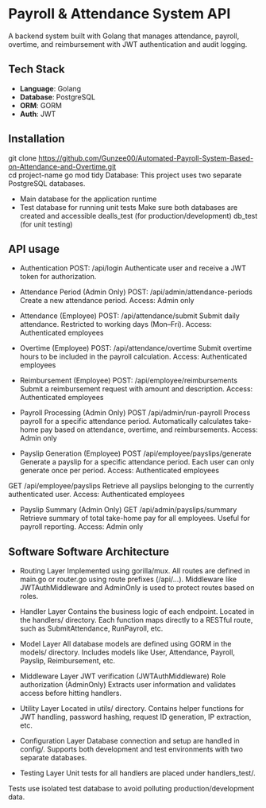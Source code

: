 # Payroll & Attendance System API

A backend system built with Golang that manages attendance, payroll, overtime, and reimbursement with JWT authentication and audit logging.

## Tech Stack
- **Language**: Golang
- **Database**: PostgreSQL
- **ORM**: GORM
- **Auth**: JWT

## Installation

git clone https://github.com/Gunzee00/Automated-Payroll-System-Based-on-Attendance-and-Overtime.git
<br> cd project-name
go mod tidy
Database:
This project uses two separate PostgreSQL databases. 
- Main database for the application runtime
- Test database for running unit tests
Make sure both databases are created and accessible
dealls_test (for production/development)
db_test (for unit testing)

## API usage 

- Authentication
POST:  /api/login
Authenticate user and receive a JWT token for authorization.

- Attendance Period (Admin Only)
POST: /api/admin/attendance-periods
Create a new attendance period.
Access: Admin only

- Attendance (Employee)
POST: /api/attendance/submit
Submit daily attendance. Restricted to working days (Mon–Fri).
Access: Authenticated employees

- Overtime (Employee)
POST: /api/attendance/overtime
Submit overtime hours to be included in the payroll calculation.
Access: Authenticated employees

- Reimbursement (Employee)
POST: /api/employee/reimbursements
Submit a reimbursement request with amount and description.
Access: Authenticated employees

- Payroll Processing (Admin Only)
POST /api/admin/run-payroll
Process payroll for a specific attendance period. Automatically calculates take-home pay based on attendance, overtime, and reimbursements.
Access: Admin only

- Payslip Generation (Employee)
POST /api/employee/payslips/generate
Generate a payslip for a specific attendance period. Each user can only generate once per period.
Access: Authenticated employees

GET /api/employee/payslips
Retrieve all payslips belonging to the currently authenticated user.
Access: Authenticated employees

- Payslip Summary (Admin Only)
GET /api/admin/payslips/summary
Retrieve summary of total take-home pay for all employees. Useful for payroll reporting.
Access: Admin only

## Software Software Architecture

- Routing Layer
Implemented using gorilla/mux.
All routes are defined in main.go or router.go using route prefixes (/api/...).
Middleware like JWTAuthMiddleware and AdminOnly is used to protect routes based on roles.

-  Handler Layer
Contains the business logic of each endpoint.
Located in the handlers/ directory.
Each function maps directly to a RESTful route, such as SubmitAttendance, RunPayroll, etc.

- Model Layer
All database models are defined using GORM in the models/ directory.
Includes models like User, Attendance, Payroll, Payslip, Reimbursement, etc.

- Middleware Layer
JWT verification (JWTAuthMiddleware)
Role authorization (AdminOnly)
Extracts user information and validates access before hitting handlers.

- Utility Layer
Located in utils/ directory.
Contains helper functions for JWT handling, password hashing, request ID generation, IP extraction, etc.

- Configuration Layer
Database connection and setup are handled in config/.
Supports both development and test environments with two separate databases.

- Testing Layer
Unit tests for all handlers are placed under handlers_test/.

Tests use isolated test database to avoid polluting production/development data.




